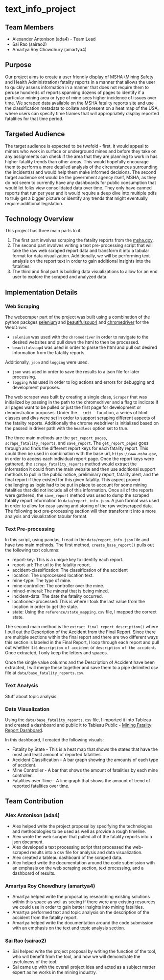 # text_info_project

## Team Members

- Alexander Antonison (ada4) - Team Lead
- Sai Rao (sairao2)
- Amartya Roy Chowdhury (amartya4)

## Purpose

Our project aims to create a user friendly display of MSHA (Mining Safety and Health Administration) fatality reports in a manner that allows the user to quickly assess information in a manner that does not require them to peruse hundreds of reports spanning dozens of pages to identify if a particular mining area or type of mine sees higher incidence of issues over time.
We scraped data available on the MSHA fatality reports site and use the classification metadata to collate and present on a heat map of the USA, where users can specify time frames that will appropriately display reported fatalities for that time period.

## Targeted Audience

The target audience is expected to be twofold - first, it would appeal to miners who work in surface or underground mines and before they take on any assignments can check if the area that they are planning to work in has higher fatality trends than other areas. This would hopefully encourage them to perform a more detailed analysis of the circumstances surrounding the incident(s) and would help them make informed decisions.
The second target audience set would be the government agency itself, MSHA, as they do not seem to currently have any dashboards for public consumption that would let folks view consolidated data over time. They only have canned reports that run per year and it would require a deep dive into multiple pdfs to truly get a bigger picture or identify any trends that might eventually require additional legislation.

## Technology Overview

This project has three main parts to it.  

1. The first part involves scraping the fatality reports from the [msha.gov](https://www.msha.gov/).
2. The second part involves writing a text pre-processing script that will take the raw web scraped report data and transform it into a tabular format for data visualization.  Additionally, we will be performing text analysis on the report text in order to gain additional insights into the fatalities.
3. The third and final part is building data visualizations to allow for an end user to explore the scraped and analyzed data.

## Implementation Details

### Web Scraping

The webscraper part of the project was built using a combination of the python packges [selenium](https://selenium.dev/) and [beautifulsoup4](https://www.crummy.com/software/BeautifulSoup/bs4/doc/) and [chromedriver](https://chromedriver.chromium.org/downloads) for the WebDriver.

- `selenium` was used with the `chromedriver` in order to navigate to the desired websites and pull down the html to then be processed.
- `beautifulsoup4` was used in order to parse the html and pull out desired information from the fatality reports.

Additionally, `json` and `logging` were used.  

- `json` was used in order to save the results to a json file for later processing.
- `logging` was used in order to log actions and errors for debugging and development purposes.

The web scraper was built by creating a single class, `Scraper` that was initialized by passing in the path to the chromedriver and a flag to indicate if all pages want to be pulled or just the first page for development or demonstration purposes.  Under the `__init__` function, a series of html classes and divs were set in order to support scraping different aspects of the fatality reports.  Additionally the chrome webdriver is initialized based on the passed in driver path with the `headless` option set to true.

The three main methods are the `get_report_pages`, `scrape_fatality_reports`, and `save_report`.  The `get_report_pages` goes through and finds the different report keys for each fatality report.  This could then be used in combination with the base url, `https://www.msha.gov`, in order to access each individual report page.  Once the report keys were gathered, the `scrape_fatality_reports` method would extract the information it could from the main website and then use additional support methods to pull in the public notice, preliminary report, fatality alert, and the final report if they existed for this given fatality.  This aspect proved challenging as logic had to be put in place to account for some mining fatalities that did not include all of this information.  Once all of the reports were gathered, the `save_report` method was used to dump the scraped fatality report information to `data/report_info.json`.  A json format was used in order to allow for easy saving and storing of the raw webscraped data.  The following text pre-processing section will then transform it into a more analysis and visualization tabular format.

### Text Pre-processing

In this script, using pandas, I read in the `data/report_info.json` file and have two main methods.  The first method, `create_base_report()` pulls out the following text columns:

- report-key: This is a unique key to identify each report.
- report-url: The url to the fatality report.
- accident-classification: The classification of the accident
- location: The unprocessed location text.
- mine-type: The type of mine.
- mine-controller: The controller over the mine.
- mined-mineral: The mineral that is being mined.
- incident-data: The date the fatality occurred.
- locationed-processed: This is where I took the last value from the location in order to get the state.
- state: Using the `reference/state_mapping.csv` file, I mapped the correct state.

The second main method is the `extract_final_report_description()` where I pull out the Description of the Accident from the Final Report.  Since there are multiple sections within the final report and there are two different ways this section is labeled in the Final Report, I loop through each report and pull out whether it is `description of accident` or `description of the accident`.  Once extracted, I only keep the letters and spaces.  

Once the single value columns and the Description of Accident have been extracted, I will merge these together and save them to a pipe delimited csv file at `data/base_fatality_reports.csv`.

### Text Analysis

Stuff about topic analysis

### Data Visualization

Using the `data/base_fatality_reports.csv` file, I imported it into Tableau and created a dashboard and public it to Tableau Public - [Mining Fatality Report Dashboard](https://public.tableau.com/profile/alexander.d.antonison#!/vizhome/MiningFatalityReportsDashboard/MiningFatalityReportDashboard).

In this dashboard, I created the following visuals:

- Fatality by State - This is a heat map that shows the states that have the most and least amount of reported fatalities.
- Accident Classification - A bar graph showing the amounts of each type of accident.
- Mine Controller - A bar that shows the amount of fatalities by each mine controller.
- Fatalities over Time - A line graph that shows the amount of trend of reported fatalities over time.

## Team Contribution

### Alex Antonison (ada4)

- Alex helped write the project proposal by specifying the technologies and methodologies to be used as well as provide a rough timeline.
- Alex wrote the web scraper that pulled all of the fatality reports into a json document.
- Alex developed a text processing script that processed the web-scraped results into a csv file for analysis and data visualization.
- Alex created a tableau dashboard of the scraped data.
- Alex helped write the documentation around the code submission with an emphasis on the web scraping section, text processing, and a dashboard of results.

### Amartya Roy Chowdhury (amartya4)

- Amartya helped write the proposal by researching existing solutions within this space as well as seeing if there were any existing resources we could use in order to gain better insights into mining fatalities.
- Amartya performed text and topic analysis on the description of the accident from the fatality report.
- Amartya helped write the documentation around the code submission with an emphasis on the text and topic analysis section.

### Sai Rao (sairao2)

- Sai helped write the project proposal by writing the function of the tool, who will benefit from the tool, and how we will demonstrate the usefulness of the tool.
- Sai came up with the overall project idea and acted as a subject matter expert as he works in the mining industry.
